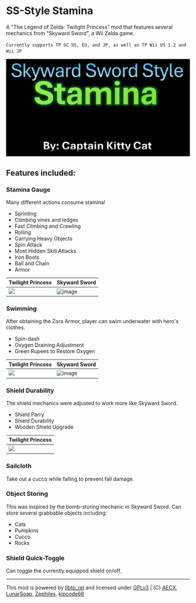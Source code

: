 

# SS-Style Stamina
A "The Legend of Zelda: Twilight Princess" mod that features several mechanics from "Skyward Sword", a Wii Zelda game.

`Currently supports TP GC US, EU, and JP, as well as TP Wii US 1.2 and Wii JP`

![](https://github.com/Captainkittyca2/SS-StyleStamina/blob/master/ImagesAndGIFs/thing.PNG)

## Features included:
### Stamina Gauge
Many different actions consume stamina!

* Sprinting
* Climbing vines and ledges
* Fast Climbing and Crawling
* Rolling
* Carrying Heavy Objects
* Spin Attack
* Most Hidden Skill Attacks
* Iron Boots
* Ball and Chain
* Armor

| Twilight Princess                            | Skyward Sword                            |
| ----------------------------------- | ----------------------------------- |
| ![](https://github.com/Captainkittyca2/SS-StyleStamina/blob/master/ImagesAndGIFs/Sprint.gif) | ![image](https://github.com/Captainkittyca2/SS-StyleStamina/blob/master/ImagesAndGIFs/sprintS.gif) |

### Swimming
After obtaining the Zora Armor, player can swim underwater with hero's clothes.

* Spin-dash
* Oxygen Draining Adjustment
* Green Rupees to Restore Oxygen

| Twilight Princess                            | Skyward Sword                            |
| ----------------------------------- | ----------------------------------- |
| ![](https://github.com/Captainkittyca2/SS-StyleStamina/blob/master/ImagesAndGIFs/Swim.gif) | ![image](https://github.com/Captainkittyca2/SS-StyleStamina/blob/master/ImagesAndGIFs/swimS.gif) |

### Shield Durability
The shield mechanics were adjusted to work more like Skyward Sword.

* Shield Parry
* Shield Durability
* Wooden Shield Upgrade

| Twilight Princess                            |
| ----------------------------------- |
| ![](https://github.com/Captainkittyca2/SS-StyleStamina/blob/master/ImagesAndGIFs/SailCloth.gif) |
### Sailcloth
Take out a cucco while falling to prevent fall damage.

### Object Storing
This was inspired by the bomb-storing mechanic in Skyward Sword. Can store several grabbable objects including:

* Cats
* Pumpkins
* Cucco
* Rocks

### Shield Quick-Toggle
Can toggle the currently equipped shield on/off.

---
This mod is powered by [libtp_rel](//github.com/zsrtp/libtp_rel) and licensed under [GPLv3](/LICENSE) | (C) [AECX](//github.com/AECX), [LunarSoap](//github.com/lunarsoap5), [Zephiles](//github.com/Zephiles), [kipcode66](//github.com/kipcode66)
